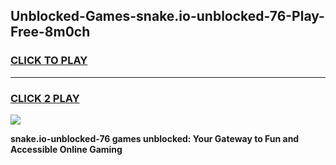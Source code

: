 
## Unblocked-Games-snake.io-unblocked-76-Play-Free-8m0ch
<h3>
<a href="https://premium76.site?title=snake.io-unblocked-76&ref=23A">CLICK TO PLAY</a></h3>
<hr>

<h3>
<a href="https://premium76.site?title=snake.io-unblocked-76&ref=23A">CLICK 2 PLAY</a>
  
</h3>

<a href="https://premium76.site?title=snake.io-unblocked-76&ref=23A"><img src="https://clearcache.store/games.png"></a>


**snake.io-unblocked-76 games unblocked: Your Gateway to Fun and Accessible Online Gaming**
